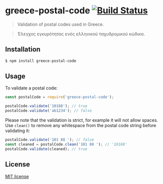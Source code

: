 # greece-postal-code [![Build Status](https://travis-ci.org/alefteris/greece-postal-code.svg?branch=master)](https://travis-ci.org/alefteris/greece-postal-code)

> Validation of postal codes used in Greece.

> Έλεγχος εγκυρότητας ενός ελληνικού ταχυδρομικού κώδικα.

## Installation

```sh
$ npm install greece-postal-code
```

## Usage

To validate a postal code:

```js
const postalCode = require('greece-postal-code');

postalCode.validate('10188'); // true
postalCode.validate('ab1234'); // false
```

Please note that the validation is strict, for example it will not allow spaces. Use `clean()` to remove any whitespace from the postal code string before validating it:

```js
postalCode.validate('101 88 '); // false
const cleaned = postalCode.clean('101 88 '); // '10188'
postalCode.validate(cleaned); // true
```

## License

[MIT license](http://opensource.org/licenses/mit-license.php)
